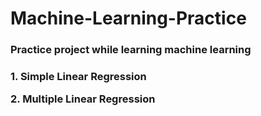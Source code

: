 # Machine-Learning-Practice

<h3>Practice project while learning machine learning<h3>

<b>1. Simple Linear Regression</b>

<b>2. Multiple Linear Regression</b>
